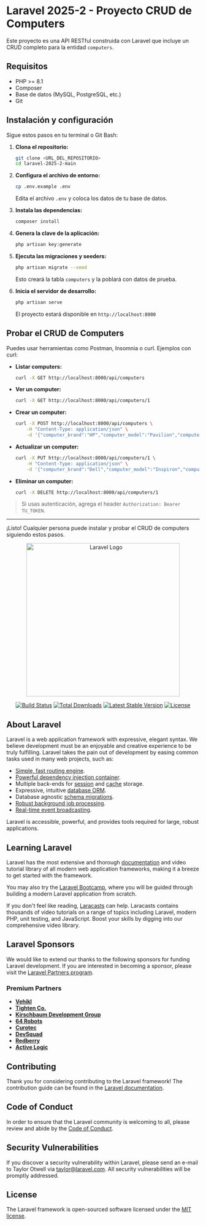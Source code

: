 # Laravel 2025-2 - Proyecto CRUD de Computers

Este proyecto es una API RESTful construida con Laravel que incluye un CRUD completo para la entidad `computers`.

## Requisitos
- PHP >= 8.1
- Composer
- Base de datos (MySQL, PostgreSQL, etc.)
- Git

## Instalación y configuración

Sigue estos pasos en tu terminal o Git Bash:

1. **Clona el repositorio:**
	 ```sh
	 git clone <URL_DEL_REPOSITORIO>
	 cd laravel-2025-2-main
	 ```

2. **Configura el archivo de entorno:**
	 ```sh
	 cp .env.example .env
	 ```
	 Edita el archivo `.env` y coloca los datos de tu base de datos.

3. **Instala las dependencias:**
	 ```sh
	 composer install
	 ```

4. **Genera la clave de la aplicación:**
	 ```sh
	 php artisan key:generate
	 ```

5. **Ejecuta las migraciones y seeders:**
	 ```sh
	 php artisan migrate --seed
	 ```
	 Esto creará la tabla `computers` y la poblará con datos de prueba.

6. **Inicia el servidor de desarrollo:**
	 ```sh
	 php artisan serve
	 ```
	 El proyecto estará disponible en `http://localhost:8000`

## Probar el CRUD de Computers

Puedes usar herramientas como Postman, Insomnia o curl. Ejemplos con curl:

- **Listar computers:**
	```sh
	curl -X GET http://localhost:8000/api/computers
	```
- **Ver un computer:**
	```sh
	curl -X GET http://localhost:8000/api/computers/1
	```
- **Crear un computer:**
	```sh
	curl -X POST http://localhost:8000/api/computers \
		-H "Content-Type: application/json" \
		-d '{"computer_brand":"HP","computer_model":"Pavilion","computer_price":1200,"computer_ram_size":16,"computer_is_laptop":true}'
	```
- **Actualizar un computer:**
	```sh
	curl -X PUT http://localhost:8000/api/computers/1 \
		-H "Content-Type: application/json" \
		-d '{"computer_brand":"Dell","computer_model":"Inspiron","computer_price":1500,"computer_ram_size":32,"computer_is_laptop":false}'
	```
- **Eliminar un computer:**
	```sh
	curl -X DELETE http://localhost:8000/api/computers/1
	```

> Si usas autenticación, agrega el header `Authorization: Bearer TU_TOKEN`.

---

¡Listo! Cualquier persona puede instalar y probar el CRUD de computers siguiendo estos pasos.
<p align="center"><a href="https://laravel.com" target="_blank"><img src="https://raw.githubusercontent.com/laravel/art/master/logo-lockup/5%20SVG/2%20CMYK/1%20Full%20Color/laravel-logolockup-cmyk-red.svg" width="400" alt="Laravel Logo"></a></p>

<p align="center">
<a href="https://github.com/laravel/framework/actions"><img src="https://github.com/laravel/framework/workflows/tests/badge.svg" alt="Build Status"></a>
<a href="https://packagist.org/packages/laravel/framework"><img src="https://img.shields.io/packagist/dt/laravel/framework" alt="Total Downloads"></a>
<a href="https://packagist.org/packages/laravel/framework"><img src="https://img.shields.io/packagist/v/laravel/framework" alt="Latest Stable Version"></a>
<a href="https://packagist.org/packages/laravel/framework"><img src="https://img.shields.io/packagist/l/laravel/framework" alt="License"></a>
</p>

## About Laravel

Laravel is a web application framework with expressive, elegant syntax. We believe development must be an enjoyable and creative experience to be truly fulfilling. Laravel takes the pain out of development by easing common tasks used in many web projects, such as:

- [Simple, fast routing engine](https://laravel.com/docs/routing).
- [Powerful dependency injection container](https://laravel.com/docs/container).
- Multiple back-ends for [session](https://laravel.com/docs/session) and [cache](https://laravel.com/docs/cache) storage.
- Expressive, intuitive [database ORM](https://laravel.com/docs/eloquent).
- Database agnostic [schema migrations](https://laravel.com/docs/migrations).
- [Robust background job processing](https://laravel.com/docs/queues).
- [Real-time event broadcasting](https://laravel.com/docs/broadcasting).

Laravel is accessible, powerful, and provides tools required for large, robust applications.

## Learning Laravel

Laravel has the most extensive and thorough [documentation](https://laravel.com/docs) and video tutorial library of all modern web application frameworks, making it a breeze to get started with the framework.

You may also try the [Laravel Bootcamp](https://bootcamp.laravel.com), where you will be guided through building a modern Laravel application from scratch.

If you don't feel like reading, [Laracasts](https://laracasts.com) can help. Laracasts contains thousands of video tutorials on a range of topics including Laravel, modern PHP, unit testing, and JavaScript. Boost your skills by digging into our comprehensive video library.

## Laravel Sponsors

We would like to extend our thanks to the following sponsors for funding Laravel development. If you are interested in becoming a sponsor, please visit the [Laravel Partners program](https://partners.laravel.com).

### Premium Partners

- **[Vehikl](https://vehikl.com)**
- **[Tighten Co.](https://tighten.co)**
- **[Kirschbaum Development Group](https://kirschbaumdevelopment.com)**
- **[64 Robots](https://64robots.com)**
- **[Curotec](https://www.curotec.com/services/technologies/laravel)**
- **[DevSquad](https://devsquad.com/hire-laravel-developers)**
- **[Redberry](https://redberry.international/laravel-development)**
- **[Active Logic](https://activelogic.com)**

## Contributing

Thank you for considering contributing to the Laravel framework! The contribution guide can be found in the [Laravel documentation](https://laravel.com/docs/contributions).

## Code of Conduct

In order to ensure that the Laravel community is welcoming to all, please review and abide by the [Code of Conduct](https://laravel.com/docs/contributions#code-of-conduct).

## Security Vulnerabilities

If you discover a security vulnerability within Laravel, please send an e-mail to Taylor Otwell via [taylor@laravel.com](mailto:taylor@laravel.com). All security vulnerabilities will be promptly addressed.

## License

The Laravel framework is open-sourced software licensed under the [MIT license](https://opensource.org/licenses/MIT).
